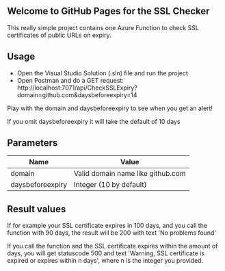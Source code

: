 ## Welcome to GitHub Pages for the SSL Checker

This really simple project contains one Azure Function to check SSL certificates of public URLs on expiry.

## Usage

- Open the Visual Studio Solution (.sln) file and run the project
- Open Postman and do a GET request: http://localhost:7071/api/CheckSSLExpiry?domain=github.com&daysbeforeexpiry=14

Play with the domain and daysbeforeexpiry to see when you get an alert!

If you omit daysbeforeexpiry it will take the default of 10 days

## Parameters

| Name  | Value |
|-------|--------|
| domain  | Valid domain name like github.com |
| daysbeforeexpiry | Integer (10 by default) |

## Result values
If for example your SSL certificate expires in 100 days, and you call the function with 90 days, the result will be 200 with text 'No problems found'

If you call the function and the SSL certificate expires within the amount of days, you will get statuscode 500 and text 'Warning, SSL certificate is expired or expires within n days', where n is the integer you provided.